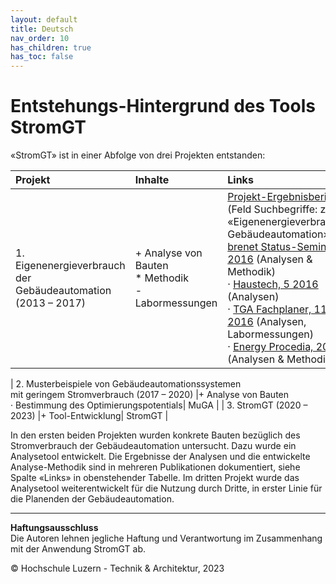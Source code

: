 ```yaml
---
layout: default
title: Deutsch
nav_order: 10
has_children: true
has_toc: false
---
```


# Entstehungs-Hintergrund des Tools StromGT
«StromGT» ist in einer Abfolge von drei Projekten entstanden:

| Projekt  | Inhalte | Links  |
| :---          | :---          | :---          |
| 1.     Eigenenergieverbrauch der<br>Gebäudeautomation (2013 – 2017) |+ Analyse von Bauten<br> *  Methodik<br> - Labormessungen| [Projekt-Ergebnisbericht](https://www.bfe.admin.ch/bfe/de/home/news-und-medien/publikationen.html/) <br> (Feld Suchbegriffe: z.B. «Eigenenergieverbrauch Gebäudeautomation»)<br> [brenet Status-Seminar 2016](https://zenodo.org/record/2590938) (Analysen & Methodik)<br>· [Haustech, 5 2016](https://www.google.ch/url?sa%253Dt%2526rct%253Dj%2526q%253D%2526esrc%253Ds%2526source%253Dweb%2526cd%253D1%2526ved%253D0ahUKEwi9ufSvx-DUAhVDiRoKHSy0BxYQFgguMAA%2526url%253Dhttps%253A%252F%252Fwww.hslu.ch%252F-%252Fmedia%252Fcampus%252Fcommon%252Ffiles%252Fdokumente%252Fta%252Fta%252520forschung%252Fzig%252Fzig%252520berichte%252Fht5%252520040%252520extra%252520gebaeudeautomation.pdf%253Fla%253Dde-ch%2526usg%253DAFQjCNFHrfWWHDs0oAewJZrn6GZ38w8vsQ%2526cad%253Drja) (Analysen)<br>· [TGA Fachplaner, 11 2016](http://service.gentnerverlag.de/download/pdf/tga/Hslu.pdf) (Analysen, Labormessungen)<br>· [Energy Procedia, 2017](https://www.sciencedirect.com/science/article/pii/S1876610217329284?via%253Dihub) (Analysen & Methodik) |

| 2.     Musterbeispiele von Gebäudeautomationssystemen<br> mit geringem Stromverbrauch (2017 – 2020) |+ Analyse von Bauten<br> · Bestimmung des Optimierungspotentials| MuGA |
| 3. StromGT (2020 – 2023) |+ Tool-Entwicklung| StromGT |

In den ersten beiden Projekten wurden konkrete Bauten bezüglich des Stromverbrauch der Gebäudeautomation untersucht. Dazu wurde ein Analysetool entwickelt. Die Ergebnisse der Analysen und die entwickelte Analyse-Methodik sind in mehreren Publikationen dokumentiert, siehe Spalte «Links» in obenstehender Tabelle. Im dritten Projekt wurde das Analysetool weiterentwickelt für die Nutzung durch Dritte, in erster Linie für die Planenden der Gebäudeautomation.



<hr>

**Haftungsausschluss**<br>
Die Autoren lehnen jegliche Haftung und Verantwortung im Zusammenhang mit der Anwendung StromGT ab.

© Hochschule Luzern - Technik & Architektur, 2023
